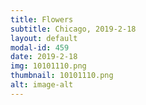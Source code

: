 ```yaml
---
title: Flowers
subtitle: Chicago, 2019-2-18
layout: default
modal-id: 459
date: 2019-2-18
img: 10101110.png
thumbnail: 10101110.png
alt: image-alt
---
```

